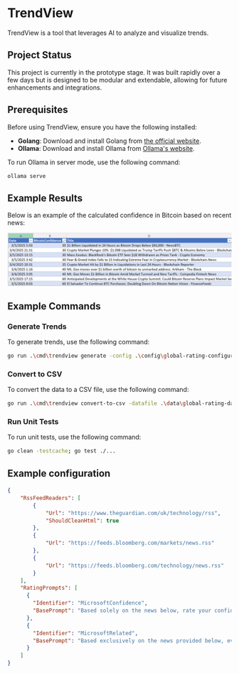 # TrendView

TrendView is a tool that leverages AI to analyze and visualize trends.

## Project Status

This project is currently in the prototype stage. It was built rapidly over a few days but is designed to be modular and extendable, allowing for future enhancements and integrations.

## Prerequisites

Before using TrendView, ensure you have the following installed:

- **Golang**: Download and install Golang from [the official website](https://golang.org/dl/).
- **Ollama**: Download and install Ollama from [Ollama's website](https://ollama.com/).

To run Ollama in server mode, use the following command:

```sh
ollama serve
```

## Example Results

Below is an example of the calculated confidence in Bitcoin based on recent news:

![Example Result](images/example_result_1.png)

## Example Commands

### Generate Trends

To generate trends, use the following command:

```sh
go run .\cmd\trendview generate -config .\config\global-rating-configuration.json -datafile .\data\global-rating-data.json -loop
```

### Convert to CSV

To convert the data to a CSV file, use the following command:

```sh
go run .\cmd\trendview convert-to-csv -datafile .\data\global-rating-data.json > .\data\global-rating-data.csv
```

### Run Unit Tests

To run unit tests, use the following command:

```sh
go clean -testcache; go test ./...
```

## Example configuration
```json
{
    "RssFeedReaders": [
        {
            "Url": "https://www.theguardian.com/uk/technology/rss",
            "ShouldCleanHtml": true
        },
        {
            "Url": "https://feeds.bloomberg.com/markets/news.rss"
        },
        {
            "Url": "https://feeds.bloomberg.com/technology/news.rss"
        }
    ],
    "RatingPrompts": [
      {
        "Identifier": "MicrosoftConfidence",
        "BasePrompt": "Based solely on the news below, rate your confidence in investing in Microsoft stocks from 0 (no confidence, unwise) to 50 (neutral) to 100 (very confident, good opportunity), considering market trends, regulations, or economic factors. News: "
      },
      {
        "Identifier": "MicrosoftRelated",
        "BasePrompt": "Based exclusively on the news provided below, evaluate the potential connection to Microsoft's stock price. Assign a rating on a scale from 0 to 100, where:  - 0 = completely unrelated - 50 = somewhat related - 100 = very much related If there is any uncertainty or insufficient information to determine relevance, default to a rating of 0. News: "
      }
    ]
}
```
